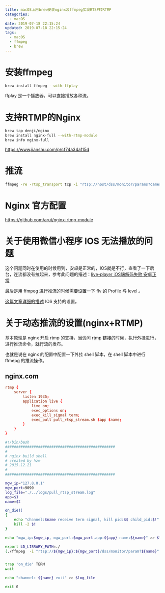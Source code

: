 ```yaml
---
title: macOS上用brew安装nginx及ffmpeg实现RTSP转RTMP
categories:
  - macOS
date: 2019-07-18 22:15:24
updated: 2019-07-18 22:15:24
tags: 
  - macOS
  - ffmpeg
  - brew
---
```



# 安装ffmpeg

```sh
brew install ffmpeg --with-ffplay
```

ffplay 是一个播放器，可以直接播放各种流。

# 支持RTMP的Nginx

```sh
brew tap denji/nginx
brew install nginx-full --with-rtmp-module
brew info nginx-full
```
https://www.jianshu.com/p/cf74a34af15d

# 推流

```sh
ffmpeg -re -rtsp_transport tcp -i "rtsp://host/dss/monitor/params?cameraid=1000025%2412&substream=1" -f flv -vcodec libx264 -vprofile baseline -acodec aac -ar 44100 -strict -2 -ac 1 -f flv -s 1280x720 -q 10 "rtmp://localhost:1935/mylive/1"
```

<!--more-->
# Nginx 官方配置

https://github.com/arut/nginx-rtmp-module

# 关于使用微信小程序 IOS 无法播放的问题

这个问题同时在使用的时候用到，安卓是正常的，IOS就是不行，查看了一下后台，连流都没有拉起来，参考此问题的描述：[live-player iOS端解码失败 安卓正常](https://developers.weixin.qq.com/community/develop/doc/00046825fd89e02188584eef157000)

最后是用 ffmpeg 进行推流的时候需要设置一下 flv  的 Profile 与 level 。

[这篇文章详细的描述](https://blog.csdn.net/achang21/article/details/77824485) IOS 支持的设置。

# 关于动态推流的设置(nginx+RTMP)

基本原理是 nginx 开启 rtmp 的支持，当访问 rtmp 链接的时候，执行外挂进行，进行推流命令，就行流的发布。

也就是说在 nginx  的配置中配置一下外挂 shell 脚本，在 shell 脚本中进行 ffmepg 的推流操作。


## nginx.com

```conf
rtmp {
    server {
        listen 1935;
        application live {
            live on;
            exec_options on;
            exec_kill_signal term;
            exec_pull pull_rtsp_stream.sh $app $name;
        }
    }
}
```


```sh
#!/bin/bash
##################################################
#
# nginx build shell
# created by hzm
# 2015.12.21
#
##################################################

mgw_ip="127.0.0.1"
mgw_port=9090
log_file="./../logs/pull_rtsp_stream.log"
app=$1
name=$2

on_die()
{
    echo "channel:$name receive term signal, kill pid:$$ child_pid:$!" >> $log_file
    kill -2 $!
}

echo "mgw_ip:$mgw_ip, mgw_port:$mgw_port,app:${app} name:${name}" >> $log_file

export LD_LIBRARY_PATH=./
(./ffmpeg  -i "rtsp://${mgw_ip}:${mgw_port}/dss/monitor/param?${name}" -profile:v baseline -level 3.0 -vcodec copy -acodec copy  -f flv "rtmp://127.0.0.1:1935/${app}/${name}")&


trap 'on_die' TERM
wait

echo "channel: ${name} exit" >> $log_file

exit 0
```
